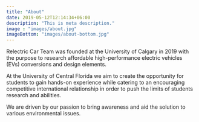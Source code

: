 ```yaml
---
title: "About"
date: 2019-05-12T12:14:34+06:00
description: "This is meta description."
image : "images/about.jpg"
imageBottom: "images/about-bottom.jpg"
---
```


Relectric Car Team was founded at the University of Calgary in 2019 with the purpose to research affordable high-performance electric vehicles (EVs) conversions and design elements. 

At the University of Central Florida we aim to create the opportunity for students to gain hands-on experience while catering to an encouraging competitive international relationship in order to push the limits of students research and abilities.

We are driven by our passion to bring awareness and aid the solution to various environmental issues. 
